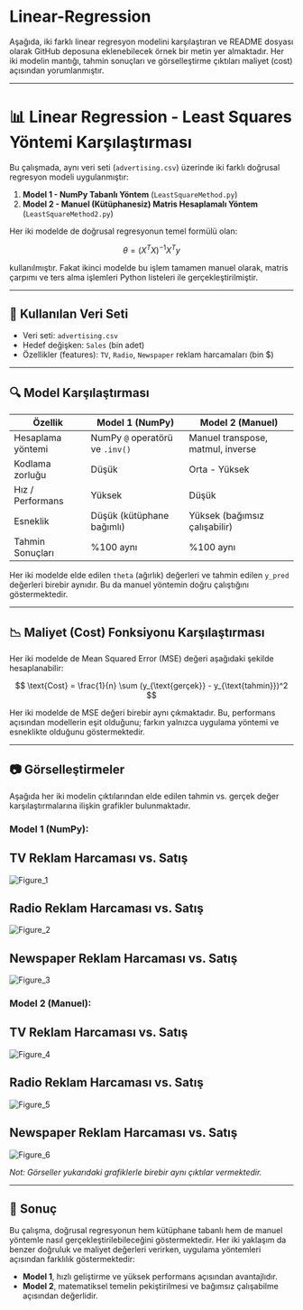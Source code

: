 # Linear-Regression
Aşağıda, iki farklı linear regresyon modelini karşılaştıran ve README dosyası olarak GitHub deposuna eklenebilecek örnek bir metin yer almaktadır. Her iki modelin mantığı, tahmin sonuçları ve görselleştirme çıktıları maliyet (cost) açısından yorumlanmıştır.

---

# 📊 Linear Regression - Least Squares Yöntemi Karşılaştırması

Bu çalışmada, aynı veri seti (`advertising.csv`) üzerinde iki farklı doğrusal regresyon modeli uygulanmıştır:

1. **Model 1 - NumPy Tabanlı Yöntem** (`LeastSquareMethod.py`)
2. **Model 2 - Manuel (Kütüphanesiz) Matris Hesaplamalı Yöntem** (`LeastSquareMethod2.py`)

Her iki modelde de doğrusal regresyonun temel formülü olan:

$$
\theta = (X^TX)^{-1}X^Ty
$$

kullanılmıştır. Fakat ikinci modelde bu işlem tamamen manuel olarak, matris çarpımı ve ters alma işlemleri Python listeleri ile gerçekleştirilmiştir.

---

## 🔧 Kullanılan Veri Seti

* Veri seti: `advertising.csv`
* Hedef değişken: `Sales` (bin adet)
* Özellikler (features): `TV`, `Radio`, `Newspaper` reklam harcamaları (bin \$)

---

## 🔍 Model Karşılaştırması

| Özellik           | Model 1 (NumPy)                 | Model 2 (Manuel)                  |
| ----------------- | ------------------------------- | --------------------------------- |
| Hesaplama yöntemi | NumPy `@` operatörü ve `.inv()` | Manuel transpose, matmul, inverse |
| Kodlama zorluğu   | Düşük                           | Orta - Yüksek                     |
| Hız / Performans  | Yüksek                          | Düşük                             |
| Esneklik          | Düşük (kütüphane bağımlı)       | Yüksek (bağımsız çalışabilir)     |
| Tahmin Sonuçları  | %100 aynı                       | %100 aynı                         |

Her iki modelde elde edilen `theta` (ağırlık) değerleri ve tahmin edilen `y_pred` değerleri birebir aynıdır. Bu da manuel yöntemin doğru çalıştığını göstermektedir.

---

## 📉 Maliyet (Cost) Fonksiyonu Karşılaştırması

Her iki modelde de Mean Squared Error (MSE) değeri aşağıdaki şekilde hesaplanabilir:

$$
\text{Cost} = \frac{1}{n} \sum (y_{\text{gerçek}} - y_{\text{tahmin}})^2
$$

Her iki modelde de MSE değeri birebir aynı çıkmaktadır. Bu, performans açısından modellerin eşit olduğunu; farkın yalnızca uygulama yöntemi ve esneklikte olduğunu göstermektedir.

---

## 📷 Görselleştirmeler

Aşağıda her iki modelin çıktılarından elde edilen tahmin vs. gerçek değer karşılaştırmalarına ilişkin grafikler bulunmaktadır.

### Model 1 (NumPy):
## TV Reklam Harcaması vs. Satış
![Figure_1](https://github.com/user-attachments/assets/00bdbea5-d85f-4698-b33d-f1b925d647bd) 

## Radio Reklam Harcaması vs. Satış
![Figure_2](https://github.com/user-attachments/assets/f4f2e95d-6f26-4227-8fc3-5e228bbfcd83)

## Newspaper Reklam Harcaması vs. Satış
![Figure_3](https://github.com/user-attachments/assets/187be424-4852-413c-a1b6-84d158ff8c41)


### Model 2 (Manuel):

## TV Reklam Harcaması vs. Satış
![Figure_4](https://github.com/user-attachments/assets/ff86bd89-e27c-4029-8e6f-7de6fc51c658)

## Radio Reklam Harcaması vs. Satış
![Figure_5](https://github.com/user-attachments/assets/bfbb7412-f653-4c11-abde-f498b3175229)

## Newspaper Reklam Harcaması vs. Satış
![Figure_6](https://github.com/user-attachments/assets/03be4412-6459-416b-9c7c-6a991fda1b0c)

*Not: Görseller yukarıdaki grafiklerle birebir aynı çıktılar vermektedir.*

---

## 📝 Sonuç

Bu çalışma, doğrusal regresyonun hem kütüphane tabanlı hem de manuel yöntemle nasıl gerçekleştirilebileceğini göstermektedir. Her iki yaklaşım da benzer doğruluk ve maliyet değerleri verirken, uygulama yöntemleri açısından farklılık göstermektedir:

* **Model 1**, hızlı geliştirme ve yüksek performans açısından avantajlıdır.
* **Model 2**, matematiksel temelin pekiştirilmesi ve bağımsız çalışabilme açısından değerlidir.


